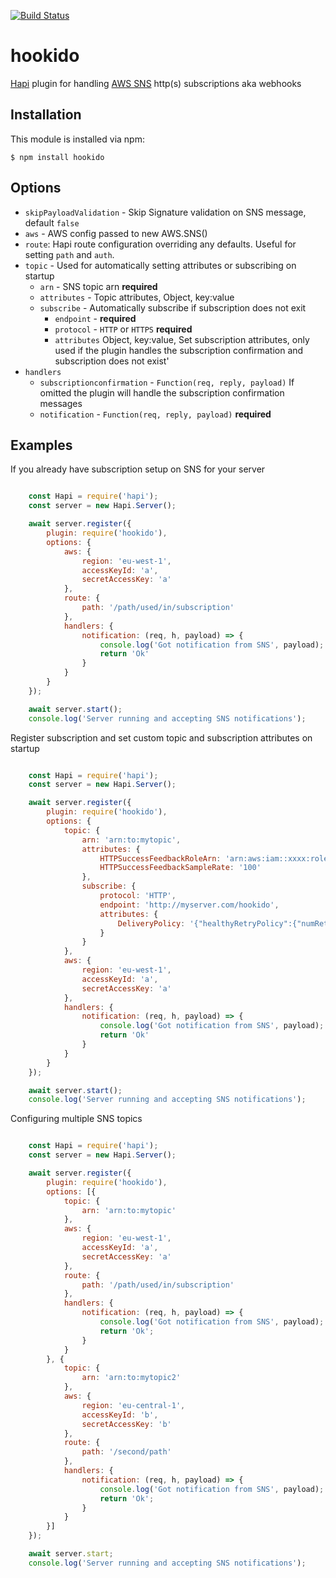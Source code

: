 [![Build Status](https://travis-ci.org/martinj/hookido.svg?branch=master)](https://travis-ci.org/martinj/hookido)

# hookido

[Hapi](http://hapijs.com) plugin for handling [AWS SNS](https://aws.amazon.com/sns/) http(s) subscriptions aka webhooks

## Installation

This module is installed via npm:

	$ npm install hookido

## Options

- `skipPayloadValidation` - Skip Signature validation on SNS message, default `false`
- `aws` - AWS config passed to new AWS.SNS()
- `route`: Hapi route configuration overriding any defaults. Useful for setting `path` and `auth`.
- `topic` - Used for automatically setting attributes or subscribing on startup
    - `arn` - SNS topic arn **required**
    - `attributes` - Topic attributes, Object, key:value
    - `subscribe` - Automatically subscribe if subscription does not exit
    	- `endpoint` - **required**
    	- `protocol` - `HTTP` or `HTTPS` **required**
    	- `attributes` Object, key:value, Set subscription attributes, only used if the plugin handles the subscription confirmation and subscription does not exist'
- `handlers`
    - `subscriptionconfirmation` - `Function(req, reply, payload)` If omitted the plugin will handle the subscription confirmation messages
	- `notification` - `Function(req, reply, payload)` **required**


## Examples

If you already have subscription setup on SNS for your server

```javascript

	const Hapi = require('hapi');
	const server = new Hapi.Server();

	await server.register({
		plugin: require('hookido'),
		options: {
			aws: {
				region: 'eu-west-1',
				accessKeyId: 'a',
				secretAccessKey: 'a'
			},
			route: {
				path: '/path/used/in/subscription'
			},
			handlers: {
				notification: (req, h, payload) => {
					console.log('Got notification from SNS', payload);
					return 'Ok'
				}
			}
		}
	});

	await server.start();
	console.log('Server running and accepting SNS notifications');

```

Register subscription and set custom topic and subscription attributes on startup

```javascript

	const Hapi = require('hapi');
	const server = new Hapi.Server();

	await server.register({
		plugin: require('hookido'),
		options: {
			topic: {
				arn: 'arn:to:mytopic',
				attributes: {
					HTTPSuccessFeedbackRoleArn: 'arn:aws:iam::xxxx:role/myRole',
					HTTPSuccessFeedbackSampleRate: '100'
				},
				subscribe: {
					protocol: 'HTTP',
					endpoint: 'http://myserver.com/hookido',
					attributes: {
						DeliveryPolicy: '{"healthyRetryPolicy":{"numRetries":5}}'
					}
				}
			},
			aws: {
				region: 'eu-west-1',
				accessKeyId: 'a',
				secretAccessKey: 'a'
			},
			handlers: {
				notification: (req, h, payload) => {
					console.log('Got notification from SNS', payload);
					return 'Ok'
				}
			}
		}
	});

	await server.start();
	console.log('Server running and accepting SNS notifications');

```

Configuring multiple SNS topics

```javascript

	const Hapi = require('hapi');
	const server = new Hapi.Server();

	await server.register({
		plugin: require('hookido'),
		options: [{
			topic: {
				arn: 'arn:to:mytopic'
			},
			aws: {
				region: 'eu-west-1',
				accessKeyId: 'a',
				secretAccessKey: 'a'
			},
			route: {
				path: '/path/used/in/subscription'
			},
			handlers: {
				notification: (req, h, payload) => {
					console.log('Got notification from SNS', payload);
					return 'Ok';
				}
			}
		}, {
			topic: {
				arn: 'arn:to:mytopic2'
			},
			aws: {
				region: 'eu-central-1',
				accessKeyId: 'b',
				secretAccessKey: 'b'
			},
			route: {
				path: '/second/path'
			},
			handlers: {
				notification: (req, h, payload) => {
					console.log('Got notification from SNS', payload);
					return 'Ok';
				}
			}
		}]
	});

	await server.start;
	console.log('Server running and accepting SNS notifications');

```
